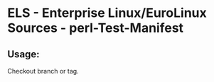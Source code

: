 # ELS - Enterprise Linux/EuroLinux Sources - perl-Test-Manifest 
## Usage:
  Checkout branch or tag.

